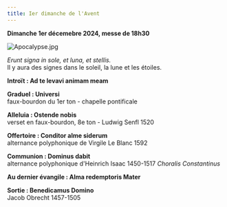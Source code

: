 ```yaml
---
title: Ier dimanche de l'Avent
---
```

**Dimanche 1er décemebre 2024, messe de 18h30**

![Apocalypse.jpg]({{site.baseurl}}/images/Apocalypse.jpg)

*Erunt signa in sole, et luna, et stellis.*  
Il y aura des signes dans le soleil, la lune et les étoiles.

**Introït : Ad te levavi animam meam**

**Graduel : Universi**  
faux-bourdon du 1er ton - chapelle pontificale

**Alleluia : Ostende nobis**  
verset en faux-bourdon, 8e ton - Ludwig Senfl 1520


**Offertoire : Conditor alme siderum**  
alternance polyphonique de Virgile Le Blanc 1592


**Communion : Dominus dabit**  
alternance polyphonique d'Heinrich Isaac 1450-1517 *Choralis Constantinus*

**Au dernier évangile : Alma redemptoris Mater**

**Sortie : Benedicamus Domino**  
Jacob Obrecht 1457-1505
